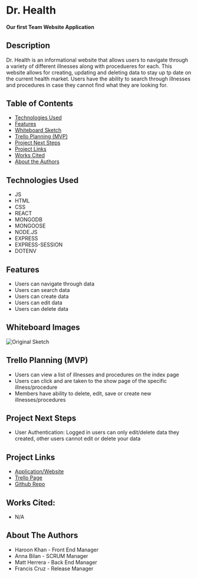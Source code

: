 # Dr. Health

#### Our first Team Website Application

## Description
Dr. Health is an informational website that allows users to navigate through a variety of different illnesses along with procedueres for each. This website allows for creating, updating and deleting data to stay up tp date on the current health market. Users have the ability to search through illnesses and procedures in case they cannot find what they are looking for. 

## Table of Contents
* [Technologies Used](#technologiesused)
* [Features](#features)
* [Whiteboard Sketch](#sketch)
* [Trello Planning (MVP)](#trello)
* [Project Next Steps](#nextsteps)
* [Project Links](#deployment)
* [Works Cited](#cited)
* [About the Authors](#authors)

## <a name="technologiesused"></a>Technologies Used
* JS
* HTML
* CSS
* REACT
* MONGODB
* MONGOOSE
* NODE.JS
* EXPRESS
* EXPRESS-SESSION
* DOTENV


## <a name="features"></a>Features
* Users can navigate through data
* Users can search data
* Users can create data
* Users can edit data
* Users can delete data

## <a name="sketch"></a>Whiteboard Images
<img src="https://media.git.generalassemb.ly/user/49409/files/88973cf1-da62-48ad-902d-f53e5b6869dc" alt="Original Sketch"/> 

## <a name="trello"></a>Trello Planning (MVP)
* Users can view a list of illnesses and procedures on the index page
* Users can click and are taken to the show page of the specific illness/procedure
* Members have ability to delete, edit, save or create new illnesses/procedures

## <a name="nextsteps"></a>Project Next Steps
* User Authentication: Logged in users can only edit/delete data they created, other users cannot edit or delete your data

## <a name="deployment"></a>Project Links
* [Application/Website](https://fit2go-gtmn.onrender.com)
* [Trello Page](https://trello.com/b/4qqlnZNY/dr-health)
* [Github Repo](https://github.com/Arlosa999/DrHealthFrontEnd)
    
## <a name="cited"></a>Works Cited:
* N/A

## <a name="authors"></a>About The Authors
* Haroon Khan - Front End Manager
* Anna Bilan - SCRUM Manager
* Matt Herrera - Back End Manager
* Francis Cruz - Release Manager